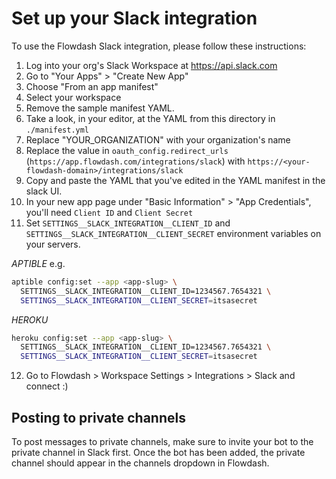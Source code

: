 # Set up your Slack integration

To use the Flowdash Slack integration, please follow these instructions:

1. Log into your org's Slack Workspace at https://api.slack.com
2. Go to "Your Apps" > "Create New App"
3. Choose "From an app manifest"
4. Select your workspace
5. Remove the sample manifest YAML. 
6. Take a look, in your editor, at the YAML from this directory in `./manifest.yml`
7. Replace "YOUR_ORGANIZATION" with your organization's name 
8. Replace the value in `oauth_config.redirect_urls` (`https://app.flowdash.com/integrations/slack`) with `https://<your-flowdash-domain>/integrations/slack`
9. Copy and paste the YAML that you've edited in the YAML manifest in the slack UI.
10. In your new app page under "Basic Information" > "App Credentials", you'll need `Client ID` and `Client Secret`
11. Set `SETTINGS__SLACK_INTEGRATION__CLIENT_ID` and `SETTINGS__SLACK_INTEGRATION__CLIENT_SECRET` environment variables on your servers.

*APTIBLE*
e.g.
```bash
aptible config:set --app <app-slug> \
  SETTINGS__SLACK_INTEGRATION__CLIENT_ID=1234567.7654321 \ 
  SETTINGS__SLACK_INTEGRATION__CLIENT_SECRET=itsasecret
```

*HEROKU*
```bash
heroku config:set --app <app-slug> \
  SETTINGS__SLACK_INTEGRATION__CLIENT_ID=1234567.7654321 \ 
  SETTINGS__SLACK_INTEGRATION__CLIENT_SECRET=itsasecret
```
12. Go to Flowdash > Workspace Settings > Integrations > Slack and connect :)

## Posting to private channels

To post messages to private channels, make sure to invite your bot to the private channel in Slack first. Once the bot has been added, the private channel should appear in the channels dropdown in Flowdash.
